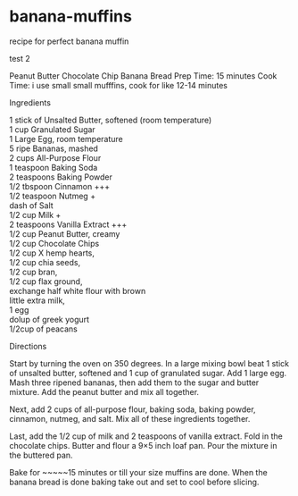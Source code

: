 # banana-muffins
recipe for perfect banana muffin

test 2

Peanut Butter Chocolate Chip Banana Bread
Prep Time: 15 minutes
Cook Time: i use small small mufffins, cook for like 12-14 minutes<br>


Ingredients<br>

1 stick of Unsalted Butter, softened (room temperature)<br>
1 cup Granulated Sugar<br>
1 Large Egg, room temperature<br>
5 ripe Bananas, mashed<br>
2 cups All-Purpose Flour<br>
1 teaspoon Baking Soda<br>
2 teaspoons Baking Powder<br>
1/2 tbspoon Cinnamon +++<br>
1/2 teaspoon Nutmeg +<br>
dash of Salt<br>
1/2 cup Milk +<br>
2 teaspoons Vanilla Extract +++<br>
1/2 cup Peanut Butter, creamy<br>
1/2 cup Chocolate Chips<br>
1/2 cup X hemp hearts, <br>
1/2 cup chia seeds,<br>
1/2 cup bran,<br>
1/2 cup flax ground,<br>
exchange half white flour with brown<br>
little extra milk,<br>
1 egg<br>
dolup of greek yogurt<br>
1/2cup of peacans
<br>


Directions

Start by turning the oven on 350 degrees. In a large mixing bowl beat 1 stick of unsalted butter, softened and 1 cup of granulated sugar. Add 1 large egg. Mash three ripened bananas, then add them to the sugar and butter mixture. Add the peanut butter and mix all together.

Next, add 2 cups of all-purpose flour, baking soda, baking powder, cinnamon, nutmeg, and salt. Mix all of these ingredients together.

Last, add the 1/2 cup of milk and 2 teaspoons of vanilla extract. Fold in the chocolate chips.
Butter and flour a 9×5 inch loaf pan. Pour the mixture in the buttered pan.

Bake for ~~~~~15 minutes or till your size muffins are done. When the banana bread is done baking take out and set to cool before slicing.
